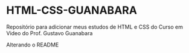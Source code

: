# HTML-CSS-GUANABARA
Repositório para adicionar meus estudos de HTML e CSS do Curso em Video do Prof. Gustavo Guanabara

Alterando o README